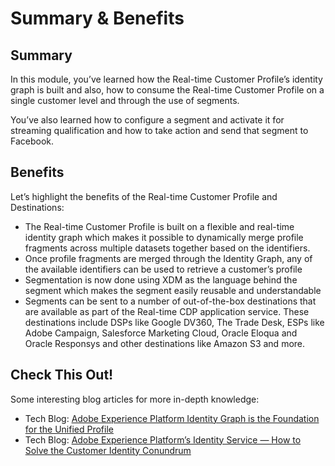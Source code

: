 # Summary & Benefits

## Summary

In this module, you’ve learned how the Real-time Customer Profile’s identity graph is built and also, how to consume the Real-time Customer Profile on a single customer level and through the use of segments.&#x20;

You’ve also learned how to configure a segment and activate it for streaming qualification and how to take action and send that segment to Facebook.

## Benefits

Let’s highlight the benefits of the Real-time Customer Profile and Destinations:

* The Real-time Customer Profile is built on a flexible and real-time identity graph which makes it possible to dynamically merge profile fragments across multiple datasets together based on the identifiers.
* Once profile fragments are merged through the Identity Graph, any of the available identifiers can be used to retrieve a customer’s profile
* Segmentation is now done using XDM as the language behind the segment which makes the segment easily reusable and understandable
* Segments can be sent to a number of out-of-the-box destinations that are available as part of the Real-time CDP application service. These destinations include DSPs like Google DV360, The Trade Desk, ESPs like Adobe Campaign, Salesforce Marketing Cloud, Oracle Eloqua and Oracle Responsys and other destinations like Amazon S3 and more.

## Check This Out!

Some interesting blog articles for more in-depth knowledge:

* Tech Blog: [Adobe Experience Platform Identity Graph is the Foundation for the Unified Profile](https://medium.com/adobetech/adobe-experience-platform-identity-graph-is-the-foundation-for-the-unified-profile-e8435d26dce7)
* Tech Blog: [Adobe Experience Platform’s Identity Service — How to Solve the Customer Identity Conundrum](https://medium.com/adobetech/adobe-experience-platforms-identity-service-how-to-solve-the-customer-identity-conundrum-f95e22d16ea9)
